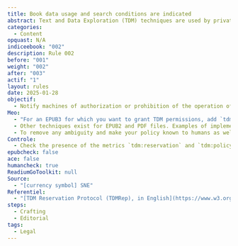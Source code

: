 ```yaml
---
title: Book data usage and search conditions are indicated
abstract: Text and Data Exploration (TDM) techniques are used by private and public entities to analyze large amounts of data, including copyrighted content such as digital books. Use of these techniques may be subject to different legal conditions, and their mass exploitation requires rapid identification of works for which TDM techniques are not authorized by rightholders.
categories:
  - Content
opquast: N/A
indiceebook: "002"
description: Rule 002
before: "001"
weight: "002"
after: "003"
actif: "1"
layout: rules
date: 2025-01-28
objectif:
  - Notify machines of authorization or prohibition of the operation of book data by TDM techniques
Meo:
  - "For an EPUB3 for which you want to grant TDM permissions, add `tdm:reservation` to the OPF file. If you have a license that can be accessed, you can provide the address with the `tdm:policy` metric. "
  - Other techniques exist for EPUB2 and PDF files. Examples of implementation are available on the recommendation [TDM Reservation Protocol (TDMRep), in English](https://www.w3.org/community/reports/tdmrep/CG-FINAL-tdmrep-20240510/)
  - To remove any ambiguity and make your policy known to humans as well as machines, it is advisable to add a written mention of your TDM policy to the copyright page
Controle:
  - Check the presence of the metrics `tdm:reservation` and `tdm:policy` as well as the mention on the copyright page.
epubcheck: false
ace: false
humancheck: true
ReadiumGoToolkit: null
Source:
  - "[currency symbol] SNE"
Referentiel:
  - "[TDM Reservation Protocol (TDMRep), in English](https://www.w3.org/community/reports/tdmrep/CG-FINAL-tdmrep-20240510/)"
steps:
  - Crafting
  - Editorial
tags:
  - Legal
---
```

